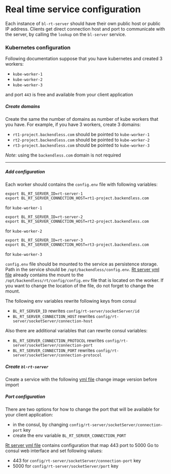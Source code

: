 # Real time service configuration

Each instance of `bl-rt-server` should have their own public host or public IP address. 
Clients get direct connection host and port to communicate with the server, by calling the `lookup` on the `bl-server` service.


### Kubernetes configuration

Following documentation suppose that you have kubernetes and created 3 workers:
- `kube-worker-1`
- `kube-worker-2`
- `kube-worker-3` 

and port `443` is free and available from your client application

##### Create domains
Create the same the number of domains as number of kube workers that you have. For example, if you have 3 workers, create 3 domains:

- `rt1-project.backendless.com` should be pointed to `kube-worker-1`
- `rt2-project.backendless.com` should be pointed to `kube-worker-2`
- `rt3-project.backendless.com` should be pointed to `kube-worker-3`

*Note*: using the `backendless.com` domain is not required

***

##### Add configuration  
Each worker should contains the `config.env` file with following variables:
```
export BL_RT_SERVER_ID=rt-server-1
export BL_RT_SERVER_CONNECTION_HOST=rt1-project.backendless.com
```
for `kube-worker-1`

```
export BL_RT_SERVER_ID=rt-server-2
export BL_RT_SERVER_CONNECTION_HOST=rt2-project.backendless.com
```
for `kube-worker-2`

```
export BL_RT_SERVER_ID=rt-server-3
export BL_RT_SERVER_CONNECTION_HOST=rt3-project.backendless.com
```
for `kube-worker-3`


`config.env` file should be mounted to the service as persistence storage. Path in the service should be `/opt/backendless/config.env`. 
[Rt server yml file](./services/yml/bl-rt-server.yml) already contains the mount to the `/opt/backendless/rt/config/config.env` file that is located
on the worker. 
If you want to change the location of the file, do not forget to change the mount.

The following env variables rewrite following keys from consul
- `BL_RT_SERVER_ID` rewrites `config/rt-server/socketServer/id`
- `BL_RT_SERVER_CONNECTION_HOST` rewrites `config/rt-server/socketServer/connection-host`

Also there are additional variables that can rewrite consul variables:
- `BL_RT_SERVER_CONNECTION_PROTOCOL` rewrites `config/rt-server/socketServer/connection-port`
- `BL_RT_SERVER_CONNECTION_PORT` rewrites `config/rt-server/socketServer/connection-protocol`
  

##### Create `bl-rt-server`
Create a service with the following [yml file](./services/yml/bl-rt-server.yml)  change image version before import

##### Port configuration

There are two options for how to change the port that will be available for your client application:
- in the consul, by changing `config/rt-server/socketServer/connection-port` key
- create the env variable `BL_RT_SERVER_CONNECTION_PORT`

[Rt server yml file](./services/yml/bl-rt-server.yml) contains configuration that map 443 port to 5000
Go to consul web interface and set following values:
- 443 for `config/rt-server/socketServer/connection-port` key
- 5000 for `config/rt-server/socketServer/port` key




